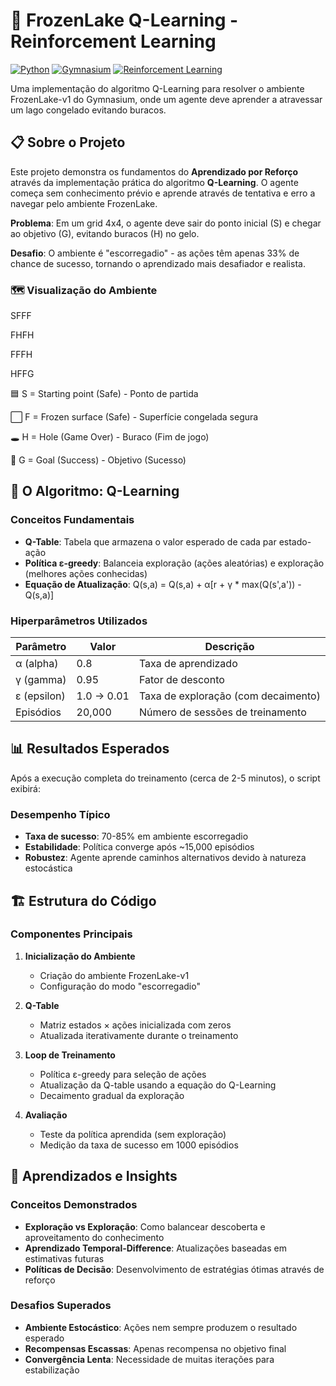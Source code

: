 # 🧊 FrozenLake Q-Learning - Reinforcement Learning

[![Python](https://img.shields.io/badge/Python-3.8%2B-blue)](https://www.python.org/)
[![Gymnasium](https://img.shields.io/badge/Gymnasium-0.29%2B-orange)](https://gymnasium.farama.org/)
[![Reinforcement Learning](https://img.shields.io/badge/Reinforcement-Learning-green)](https://www.ibm.com/think/topics/reinforcement-learning)

Uma implementação do algoritmo Q-Learning para resolver o ambiente FrozenLake-v1 do Gymnasium, onde um agente deve aprender a atravessar um lago congelado evitando buracos.

## 📋 Sobre o Projeto

Este projeto demonstra os fundamentos do **Aprendizado por Reforço** através da implementação prática do algoritmo **Q-Learning**. O agente começa sem conhecimento prévio e aprende através de tentativa e erro a navegar pelo ambiente FrozenLake.

**Problema**: Em um grid 4x4, o agente deve sair do ponto inicial (S) e chegar ao objetivo (G), evitando buracos (H) no gelo.

**Desafio**: O ambiente é "escorregadio" - as ações têm apenas 33% de chance de sucesso, tornando o aprendizado mais desafiador e realista.

### 🗺️ Visualização do Ambiente
SFFF

FHFH

FFFH

HFFG

🟦 S = Starting point (Safe) - Ponto de partida

⬜ F = Frozen surface (Safe) - Superfície congelada segura

🕳️ H = Hole (Game Over) - Buraco (Fim de jogo)

🎯 G = Goal (Success) - Objetivo (Sucesso)

## 🧠 O Algoritmo: Q-Learning

### Conceitos Fundamentais

- **Q-Table**: Tabela que armazena o valor esperado de cada par estado-ação
- **Política ε-greedy**: Balanceia exploração (ações aleatórias) e exploração (melhores ações conhecidas)
- **Equação de Atualização**:
Q(s,a) = Q(s,a) + α[r + γ * max(Q(s',a')) - Q(s,a)]

### Hiperparâmetros Utilizados

| Parâmetro | Valor | Descrição |
|-----------|-------|-----------|
| α (alpha) | 0.8 | Taxa de aprendizado |
| γ (gamma) | 0.95 | Fator de desconto |
| ε (epsilon) | 1.0 → 0.01 | Taxa de exploração (com decaimento) |
| Episódios | 20,000 | Número de sessões de treinamento |

## 📊 Resultados Esperados

Após a execução completa do treinamento (cerca de 2-5 minutos), o script exibirá:
### Desempenho Típico
- **Taxa de sucesso**: 70-85% em ambiente escorregadio
- **Estabilidade**: Política converge após ~15,000 episódios
- **Robustez**: Agente aprende caminhos alternativos devido à natureza estocástica

## 🏗️ Estrutura do Código

### Componentes Principais

1. **Inicialização do Ambiente**
   - Criação do ambiente FrozenLake-v1
   - Configuração do modo "escorregadio"

2. **Q-Table**
   - Matriz estados × ações inicializada com zeros
   - Atualizada iterativamente durante o treinamento

3. **Loop de Treinamento**
   - Política ε-greedy para seleção de ações
   - Atualização da Q-table usando a equação do Q-Learning
   - Decaimento gradual da exploração

4. **Avaliação**
   - Teste da política aprendida (sem exploração)
   - Medição da taxa de sucesso em 1000 episódios

## 🎯 Aprendizados e Insights

### Conceitos Demonstrados
- **Exploração vs Exploração**: Como balancear descoberta e aproveitamento do conhecimento
- **Aprendizado Temporal-Difference**: Atualizações baseadas em estimativas futuras
- **Políticas de Decisão**: Desenvolvimento de estratégias ótimas através de reforço

### Desafios Superados
- **Ambiente Estocástico**: Ações nem sempre produzem o resultado esperado
- **Recompensas Escassas**: Apenas recompensa no objetivo final
- **Convergência Lenta**: Necessidade de muitas iterações para estabilização
